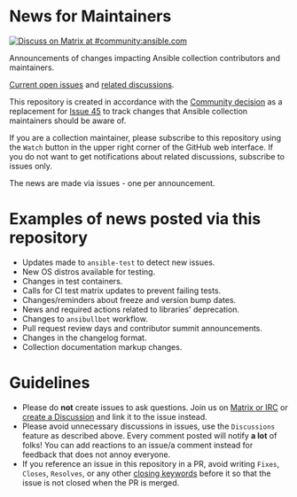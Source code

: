 # News for Maintainers

[![Discuss on Matrix at #community:ansible.com](https://img.shields.io/matrix/community:ansible.com.svg?server_fqdn=ansible-accounts.ems.host&label=Discuss%20on%20Matrix%20at%20%23community:ansible.com&logo=matrix)](https://matrix.to/#/#community:ansible.com)

Announcements of changes impacting Ansible collection contributors and maintainers.

[Current open issues](https://github.com/ansible-collections/news-for-maintainers/issues) and [related discussions](https://github.com/ansible-collections/news-for-maintainers/discussions).

This repository is created in accordance with the [Community decision](https://github.com/ansible-community/community-topics/issues/51) as a replacement for [Issue 45](https://github.com/ansible-collections/overview/issues/45) to track changes that Ansible collection maintainers should be aware of.

If you are a collection maintainer, please subscribe to this repository using the `Watch` button in the upper right corner of the GitHub web interface. If you do not want to get notifications about related discussions, subscribe to issues only.

The news are made via issues - one per announcement.

# Examples of news posted via this repository

- Updates made to ``ansible-test`` to detect new issues.
- New OS distros available for testing.
- Changes in test containers.
- Calls for CI test matrix updates to prevent failing tests.
- Changes/reminders about freeze and version bump dates.
- News and required actions related to libraries' deprecation.
- Changes to `ansibullbot` workflow.
- Pull request review days and contributor summit announcements.
- Changes in the changelog format.
- Collection documentation markup changes.

# Guidelines

- Please do **not** create issues to ask questions. Join us on [Matrix or IRC](https://docs.ansible.com/ansible/latest/community/communication.html#real-time-chat) or [create a Discussion](https://github.com/ansible-collections/news-for-maintainers/discussions/new) and link it to the issue instead.
- Please avoid unnecessary discussions in issues, use the `Discussions` feature as described above. Every comment posted will notify **a lot** of folks! You can add reactions to an issue/a comment instead for feedback that does not annoy everyone.
- If you reference an issue in this repository in a PR, avoid writing `Fixes`, `Closes`, `Resolves`, or any other [closing keywords](https://docs.github.com/en/issues/tracking-your-work-with-issues/linking-a-pull-request-to-an-issue#linking-a-pull-request-to-an-issue-using-a-keyword) before it so that the issue is not closed when the PR is merged.
